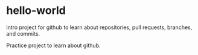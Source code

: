 # hello-world
intro project for github to learn about repositories, pull requests, branches, and commits.  

Practice project to learn about github. 
